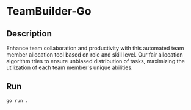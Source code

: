 # TeamBuilder-Go

## Description
Enhance team collaboration and productivity with this automated team member allocation tool based on role and skill level. Our fair allocation algorithm tries to ensure unbiased distribution of tasks, maximizing the utilization of each team member's unique abilities.

## Run
`go run .`